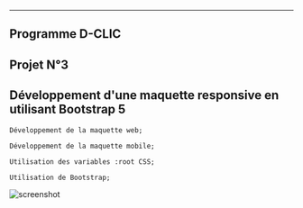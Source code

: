     
***  
## Programme D-CLIC





## Projet N°3

## Développement d'une maquette responsive en utilisant Bootstrap 5


    Développement de la maquette web;

    Développement de la maquette mobile;

    Utilisation des variables :root CSS;

    Utilisation de Bootstrap;
    
    
![screenshot](https://user-images.githubusercontent.com/99637992/183476075-fcee10fb-c1a5-4cf4-ba56-440e86d70526.JPG)

